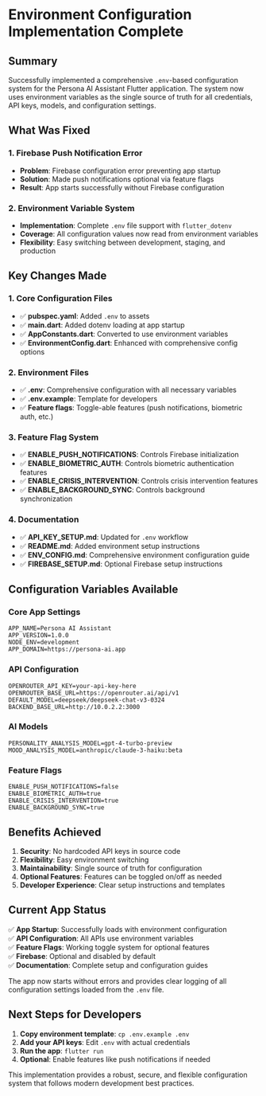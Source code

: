 # Environment Configuration Implementation Complete

## Summary

Successfully implemented a comprehensive `.env`-based configuration system for the Persona AI Assistant Flutter application. The system now uses environment variables as the single source of truth for all credentials, API keys, models, and configuration settings.

## What Was Fixed

### 1. Firebase Push Notification Error
- **Problem**: Firebase configuration error preventing app startup
- **Solution**: Made push notifications optional via feature flags
- **Result**: App starts successfully without Firebase configuration

### 2. Environment Variable System
- **Implementation**: Complete `.env` file support with `flutter_dotenv`
- **Coverage**: All configuration values now read from environment variables
- **Flexibility**: Easy switching between development, staging, and production

## Key Changes Made

### 1. Core Configuration Files
- ✅ **pubspec.yaml**: Added `.env` to assets
- ✅ **main.dart**: Added dotenv loading at app startup
- ✅ **AppConstants.dart**: Converted to use environment variables
- ✅ **EnvironmentConfig.dart**: Enhanced with comprehensive config options

### 2. Environment Files
- ✅ **.env**: Comprehensive configuration with all necessary variables
- ✅ **.env.example**: Template for developers
- ✅ **Feature flags**: Toggle-able features (push notifications, biometric auth, etc.)

### 3. Feature Flag System
- ✅ **ENABLE_PUSH_NOTIFICATIONS**: Controls Firebase initialization
- ✅ **ENABLE_BIOMETRIC_AUTH**: Controls biometric authentication features
- ✅ **ENABLE_CRISIS_INTERVENTION**: Controls crisis intervention features
- ✅ **ENABLE_BACKGROUND_SYNC**: Controls background synchronization

### 4. Documentation
- ✅ **API_KEY_SETUP.md**: Updated for `.env` workflow
- ✅ **README.md**: Added environment setup instructions
- ✅ **ENV_CONFIG.md**: Comprehensive environment configuration guide
- ✅ **FIREBASE_SETUP.md**: Optional Firebase setup instructions

## Configuration Variables Available

### Core App Settings
```properties
APP_NAME=Persona AI Assistant
APP_VERSION=1.0.0
NODE_ENV=development
APP_DOMAIN=https://persona-ai.app
```

### API Configuration
```properties
OPENROUTER_API_KEY=your-api-key-here
OPENROUTER_BASE_URL=https://openrouter.ai/api/v1
DEFAULT_MODEL=deepseek/deepseek-chat-v3-0324
BACKEND_BASE_URL=http://10.0.2.2:3000
```

### AI Models
```properties
PERSONALITY_ANALYSIS_MODEL=gpt-4-turbo-preview
MOOD_ANALYSIS_MODEL=anthropic/claude-3-haiku:beta
```

### Feature Flags
```properties
ENABLE_PUSH_NOTIFICATIONS=false
ENABLE_BIOMETRIC_AUTH=true
ENABLE_CRISIS_INTERVENTION=true
ENABLE_BACKGROUND_SYNC=true
```

## Benefits Achieved

1. **Security**: No hardcoded API keys in source code
2. **Flexibility**: Easy environment switching
3. **Maintainability**: Single source of truth for configuration
4. **Optional Features**: Features can be toggled on/off as needed
5. **Developer Experience**: Clear setup instructions and templates

## Current App Status

✅ **App Startup**: Successfully loads with environment configuration  
✅ **API Configuration**: All APIs use environment variables  
✅ **Feature Flags**: Working toggle system for optional features  
✅ **Firebase**: Optional and disabled by default  
✅ **Documentation**: Complete setup and configuration guides  

The app now starts without errors and provides clear logging of all configuration settings loaded from the `.env` file.

## Next Steps for Developers

1. **Copy environment template**: `cp .env.example .env`
2. **Add your API keys**: Edit `.env` with actual credentials
3. **Run the app**: `flutter run`
4. **Optional**: Enable features like push notifications if needed

This implementation provides a robust, secure, and flexible configuration system that follows modern development best practices.
